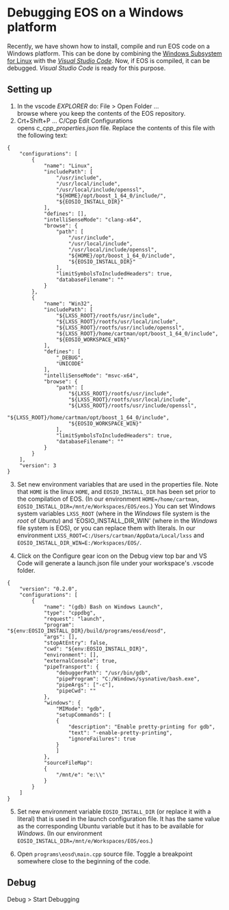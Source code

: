 # Debugging EOS on a Windows platform

Recently, we have shown how to install, compile and run EOS code on a Windows platform. This can be done by combining the [Windows Subsystem for Linux](https://msdn.microsoft.com/en-us/commandline/wsl/about) with the [*Visual Studio Code*](https://code.visualstudio.com/). Now, if EOS is compiled, it can be debugged. *Visual Studio Code* is ready for this purpose.

## Setting up

1. In the vscode *EXPLORER* do: File > Open Folder ... <br>
browse where you keep the contents of the EOS repository.
2. Crt+Shift+P ... C/Cpp Edit Configurations <br>
opens *c_cpp_properties.json* file. Replace the contents of this file with the following text:
```
{
    "configurations": [
        {
            "name": "Linux",
            "includePath": [
                "/usr/include",
                "/usr/local/include",
                "/usr/local/include/openssl",
                "${HOME}/opt/boost_1_64_0/include/",
                "${EOSIO_INSTALL_DIR}"
            ],
            "defines": [],
            "intelliSenseMode": "clang-x64",
            "browse": {
                "path": [
                    "/usr/include",
                    "/usr/local/include",
                    "/usr/local/include/openssl",
                    "${HOME}/opt/boost_1_64_0/include",    
                    "${EOSIO_INSTALL_DIR}"
                ],
                "limitSymbolsToIncludedHeaders": true,
                "databaseFilename": ""
            }
        },
        {
            "name": "Win32",
            "includePath": [
                "${LXSS_ROOT}/rootfs/usr/include",
                "${LXSS_ROOT}/rootfs/usr/local/include",
                "${LXSS_ROOT}/rootfs/usr/include/openssl",
                "${LXSS_ROOT}/home/cartman/opt/boost_1_64_0/include",
                "${EOSIO_WORKSPACE_WIN}"
            ],
            "defines": [
                "_DEBUG",
                "UNICODE"
            ],
            "intelliSenseMode": "msvc-x64",
            "browse": {
                "path": [
                    "${LXSS_ROOT}/rootfs/usr/include",
                    "${LXSS_ROOT}/rootfs/usr/local/include",
                    "${LXSS_ROOT}/rootfs/usr/include/openssl",
                    "${LXSS_ROOT}/home/cartman/opt/boost_1_64_0/include",
                    "${EOSIO_WORKSPACE_WIN}"
                ],
                "limitSymbolsToIncludedHeaders": true,
                "databaseFilename": ""
            }
        }
    ],
    "version": 3
}
```
3. Set new environment variables that are used in the properties file. Note that `HOME` is the linux `HOME`, and `EOSIO_INSTALL_DIR` has been set prior to the compilation of EOS. (In our environment `HOME=/home/cartman`, `EOSIO_INSTALL_DIR=/mnt/e/Workspaces/EOS/eos`.) You can set Windows system variables `LXSS_ROOT` (where in the *Windows* file system is the *root* of *Ubuntu*) and 'EOSIO_INSTALL_DIR_WIN' (where in the *Windows* file system is EOS), or you can replace them with literals. In our environment `LXSS_ROOT=C:/Users/cartman/AppData/Local/lxss` and `EOSIO_INSTALL_DIR_WIN=E:/Workspaces/EOS/`.

4. Click on the Configure gear icon on the Debug view top bar and VS Code will generate a launch.json file under your workspace's .vscode folder.
```
{
    "version": "0.2.0",
    "configurations": [
        {
            "name": "(gdb) Bash on Windows Launch",
            "type": "cppdbg",
            "request": "launch",
            "program": "${env:EOSIO_INSTALL_DIR}/build/programs/eosd/eosd",
            "args": [],
            "stopAtEntry": false,
            "cwd": "${env:EOSIO_INSTALL_DIR}",
            "environment": [],
            "externalConsole": true,
            "pipeTransport": {
                "debuggerPath": "/usr/bin/gdb",
                "pipeProgram": "C:/Windows/sysnative/bash.exe",  
                "pipeArgs": ["-c"],
                "pipeCwd": ""
            },
            "windows": {
                "MIMode": "gdb",
                "setupCommands": [
                {
                    "description": "Enable pretty-printing for gdb",
                    "text": "-enable-pretty-printing",
                    "ignoreFailures": true
                }
                ]
            },
            "sourceFileMap": 
            {
                "/mnt/e": "e:\\"
            }
        }
    ]
}
```
5. Set new environment variable `EOSIO_INSTALL_DIR` (or replace it with a literal) that is used in the launch configuration file. It has the same value as the corresponding Ubuntu variable but it has to be available for *Windows*. (In our environment `EOSIO_INSTALL_DIR=/mnt/e/Workspaces/EOS/eos`.)

6. Open `programs\eosd\main.cpp` source file. Toggle a breakpoint somewhere close to the beginning of the code.

## Debug

Debug > Start Debugging
